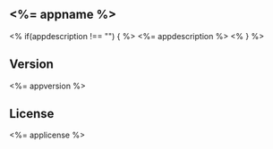 ## <%= appname %>
<% if(appdescription !== "") { %>
<%= appdescription %>
<% } %>

## Version
<%= appversion %>

## License
<%= applicense %>

